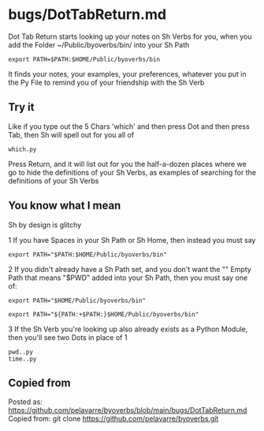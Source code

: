 # bugs/DotTabReturn.md

Dot Tab Return starts looking up your notes on Sh Verbs for you,
when you add the Folder ~/Public/byoverbs/bin/ into your Sh Path

    export PATH=$PATH:$HOME/Public/byoverbs/bin

It finds your notes, your examples, your preferences,
whatever you put in the Py File to remind you of your friendship with the Sh Verb

## Try it

Like if you type out the 5 Chars 'which' and then press Dot and then press Tab,
then Sh will spell out for you all of

    which.py

Press Return, and it will list out for you the half-a-dozen places
where we go to hide the definitions of your Sh Verbs,
as examples of searching for the definitions of your Sh Verbs

## You know what I mean

Sh by design is glitchy

1 If you have Spaces in your Sh Path or Sh Home,
then instead you must say

    export PATH="$PATH:$HOME/Public/byoverbs/bin"

2 If you didn't already have a Sh Path set,
and you don't want the "" Empty Path that means "$PWD" added into your Sh Path,
then you must say one of:

    export PATH="$HOME/Public/byoverbs/bin"

    export PATH="${PATH:+$PATH:}$HOME/Public/byoverbs/bin"

3 If the Sh Verb you're looking up also already exists as a Python Module,
then you'll see two Dots in place of 1

    pwd..py
    time..py

## Copied from

Posted as:  https://github.com/pelavarre/byoverbs/blob/main/bugs/DotTabReturn.md
<br>
Copied from:  git clone https://github.com/pelavarre/byoverbs.git
